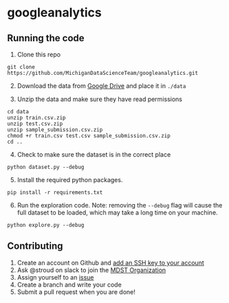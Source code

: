 # googleanalytics

## Running the code

1. Clone this repo
```
git clone https://github.com/MichiganDataScienceTeam/googleanalytics.git
```

2. Download the data from [Google Drive](https://drive.google.com/open?id=1gkD5foFI9vMZzIL_jhDSxiE3T4mGgOqQ) and place it in `./data`

3. Unzip the data and make sure they have read permissions
```
cd data
unzip train.csv.zip
unzip test.csv.zip
unzip sample_submission.csv.zip
chmod +r train.csv test.csv sample_submission.csv.zip
cd ..
```

4. Check to make sure the dataset is in the correct place
```
python dataset.py --debug
```

5. Install the required python packages.
```
pip install -r requirements.txt
```

6. Run the exploration code. Note: removing the `--debug` flag will
cause the full dataset to be loaded, which may take a long time on
your machine.
```
python explore.py --debug
```


## Contributing

1. Create an account on Github and [add an SSH key to your account](https://help.github.com/articles/adding-a-new-ssh-key-to-your-github-account/)
2. Ask @stroud on slack to join the [MDST Organization](https://github.com/MichiganDataScienceTeam)
3. Assign yourself to an [issue](https://github.com/MichiganDataScienceTeam/googleanalytics/issues)
4. Create a branch and write your code
5. Submit a pull request when you are done!
